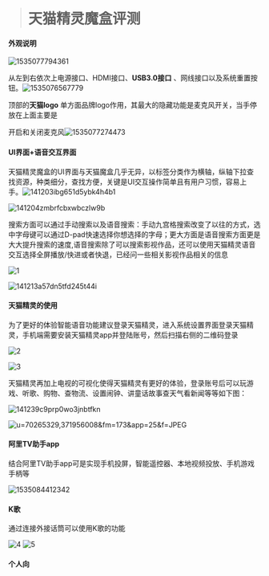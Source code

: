 > # 天猫精灵魔盒评测

#### 外观说明

![1535077794361](C:\Users\HeeA9\AppData\Local\Temp\1535077794361.png) 

从左到右依次上电源接口、HDMI接口、**USB3.0接口** 、网线接口以及系统重置按钮。![1535076567779](C:\Users\HeeA9\AppData\Local\Temp\1535076567779.png)

顶部的**天猫logo** 单方面品牌logo作用，其最大的隐藏功能是麦克风开关，当手停放在上面主要是

开启和关闭麦克风![1535077274473](C:\Users\HeeA9\AppData\Local\Temp\1535077274473.png)



#### **UI界面+语音交互界面** 

天猫精灵魔盒的UI界面与天猫魔盒几乎无异，以标签分类作为横轴，纵轴下拉查找资源，种类细分，查找方便，关键是UI交互操作简单且有用户习惯，容易上手。![141203ibg651d5ybk4h4b1](C:\Users\HeeA9\Desktop\tmp\141203ibg651d5ybk4h4b1.gif) 



![141204zmbrfcbxwbczlw9b](C:\Users\HeeA9\Desktop\tmp\141204zmbrfcbxwbczlw9b.gif)

搜索方面可以通过手动搜索以及语音搜索：手动九宫格搜索改变了以往的方式，选中字母键可以通过D-pad快速选择你想选择的字母；更大方面是语音搜索方面更是大大提升搜索的速度,语音搜索除了可以搜索影视作品，还可以使用天猫精灵语音交互选择全屏播放/快进或者快退，已经问一些相关影视作品相关的信息

![1](C:\Users\HeeA9\Desktop\tmp\Magic_Box\1.png) 

![141213a57dn5tfd245t44i](C:\Users\HeeA9\Desktop\tmp\141213a57dn5tfd245t44i.gif) 

#### 天猫精灵的使用

为了更好的体验智能语音功能建议登录天猫精灵，进入系统设置界面登录天猫精灵，手机端需要安装天猫精灵app并登陆账号，然后扫描右侧的二维码登录

![2](C:\Users\HeeA9\Desktop\tmp\Magic_Box\2.png) 

![3](C:\Users\HeeA9\Desktop\tmp\Magic_Box\3.png) 

天猫精灵再加上电视的可视化使得天猫精灵有更好的体验，登录账号后可以玩游戏、听歌、购物、查物流、设置闹钟、讲童话故事查天气看新闻等等如下图： 

![141239c9prp0wo3jnbtfkn](C:\Users\HeeA9\Desktop\tmp\Magic_Box\141239c9prp0wo3jnbtfkn.gif) 

 ![u=70265329,371956008&fm=173&app=25&f=JPEG](C:\Users\HeeA9\Desktop\tmp\Magic_Box\u=70265329,371956008&fm=173&app=25&f=JPEG.jpg) 

#### 阿里TV助手app

结合阿里TV助手app可是实现手机投屏，智能遥控器、本地视频投放、手机游戏手柄等

![1535084412342](C:\Users\HeeA9\AppData\Local\Temp\1535084412342.png) 

#### K歌

通过连接外接话筒可以使用K歌的功能 

![4](C:\Users\HeeA9\Desktop\tmp\Magic_Box\4.png) ![5](C:\Users\HeeA9\Desktop\tmp\Magic_Box\5.png) 

#### 个人向



